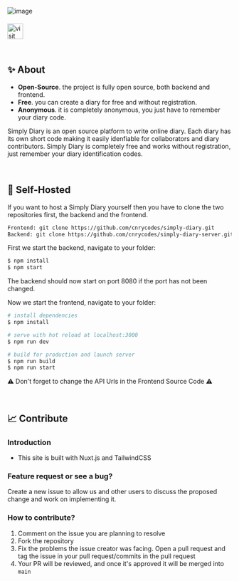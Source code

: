 ![image](https://github.com/cnrycodes/simply-diary/blob/master/header.png?raw=true)


<p style="margin: 20px 0 10px">
  <a href="https://simply-diary.xyz/" target="_blank" style='margin-right:0px; margin-top:15px'>
    <img align="center" src="https://github.com/cnrycodes/simply-diary/blob/master/visit-website.png?raw=true" alt="visit" height="35px" />
  </a>
</p>

<br />

## ✨ About

- **Open-Source**. the project is fully open source, both backend and frontend.
- **Free**. you can create a diary for free and without registration.
- **Anonymous**. it is completely anonymous, you just have to remember your diary code.

Simply Diary is an open source platform to write online diary. Each diary has its own short code making it easily idenfiable for collaborators and diary contributors. Simply Diary is completely free and works without registration, just remember your diary identification codes.

<br />

## 🚀 Self-Hosted
If you want to host a Simply Diary yourself then you have to clone the two repositories first, the backend and the frontend. 

```sh
Frontend: git clone https://github.com/cnrycodes/simply-diary.git
Backend: git clone https://github.com/cnrycodes/simply-diary-server.git
```

First we start the backend, navigate to your folder:

```sh
$ npm install
$ npm start
```

The backend should now start on port 8080 if the port has not been changed.

Now we start the frontend, navigate to your folder:

```sh
# install dependencies
$ npm install

# serve with hot reload at localhost:3000
$ npm run dev

# build for production and launch server
$ npm run build
$ npm run start

```

⚠️ Don't forget to change the API Urls in the Frontend Source Code ⚠️

<br />

## 📈 Contribute

### Introduction

- This site is built with Nuxt.js and TailwindCSS

### Feature request or see a bug?

Create a new issue to allow us and other users to discuss the proposed change and work on implementing it.

### How to contribute?

1. Comment on the issue you are planning to resolve
2. Fork the repository
3. Fix the problems the issue creator was facing. Open a pull request and tag the issue in your pull request/commits in the pull request
4. Your PR will be reviewed, and once it's approved it will be merged into `main`
